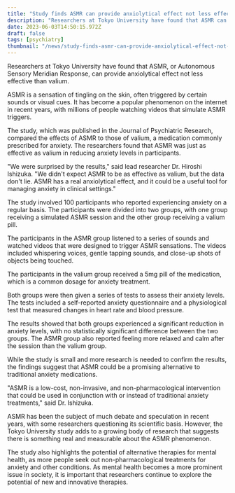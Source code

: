 ```yaml
---
title: "Study finds ASMR can provide anxiolytical effect not less effective than valium"
description: "Researchers at Tokyo University have found that ASMR can provide anxiolytical effect not less effective than valium, according to a study published in the Journal of Psychiatric Research."
date: 2023-06-03T14:50:15.972Z
draft: false
tags: [psychiatry]
thumbnail: "/news/study-finds-asmr-can-provide-anxiolytical-effect-not-less-effective-than-valium/thumb.png"
---
```


Researchers at Tokyo University have found that ASMR, or Autonomous Sensory Meridian Response, can provide anxiolytical effect not less effective than valium.

ASMR is a sensation of tingling on the skin, often triggered by certain sounds or visual cues. It has become a popular phenomenon on the internet in recent years, with millions of people watching videos that simulate ASMR triggers.

The study, which was published in the Journal of Psychiatric Research, compared the effects of ASMR to those of valium, a medication commonly prescribed for anxiety. The researchers found that ASMR was just as effective as valium in reducing anxiety levels in participants.

"We were surprised by the results," said lead researcher Dr. Hiroshi Ishizuka. "We didn't expect ASMR to be as effective as valium, but the data don't lie. ASMR has a real anxiolytical effect, and it could be a useful tool for managing anxiety in clinical settings."

The study involved 100 participants who reported experiencing anxiety on a regular basis. The participants were divided into two groups, with one group receiving a simulated ASMR session and the other group receiving a valium pill.

The participants in the ASMR group listened to a series of sounds and watched videos that were designed to trigger ASMR sensations. The videos included whispering voices, gentle tapping sounds, and close-up shots of objects being touched.

The participants in the valium group received a 5mg pill of the medication, which is a common dosage for anxiety treatment.

Both groups were then given a series of tests to assess their anxiety levels. The tests included a self-reported anxiety questionnaire and a physiological test that measured changes in heart rate and blood pressure.

The results showed that both groups experienced a significant reduction in anxiety levels, with no statistically significant difference between the two groups. The ASMR group also reported feeling more relaxed and calm after the session than the valium group.

While the study is small and more research is needed to confirm the results, the findings suggest that ASMR could be a promising alternative to traditional anxiety medications.

"ASMR is a low-cost, non-invasive, and non-pharmacological intervention that could be used in conjunction with or instead of traditional anxiety treatments," said Dr. Ishizuka.

ASMR has been the subject of much debate and speculation in recent years, with some researchers questioning its scientific basis. However, the Tokyo University study adds to a growing body of research that suggests there is something real and measurable about the ASMR phenomenon.

The study also highlights the potential of alternative therapies for mental health, as more people seek out non-pharmacological treatments for anxiety and other conditions. As mental health becomes a more prominent issue in society, it is important that researchers continue to explore the potential of new and innovative therapies.